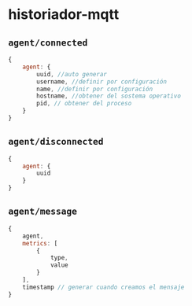 # historiador-mqtt


## `agent/connected`

``` js
{
    agent: {
        uuid, //auto generar
        username, //definir por configuración
        name, //definir por configuración
        hostname, //obtener del sostema operativo
        pid, // obtener del proceso
    }
}
```

## `agent/disconnected`

``` js
{
    agent: {
        uuid
    }
}
```

## `agent/message`

``` js
{
    agent,
    metrics: [
        {
            type,
            value
        }
    ],
    timestamp // generar cuando creamos el mensaje
}
```